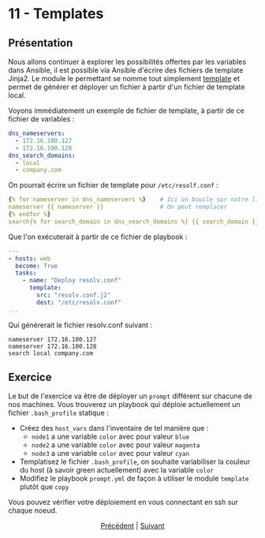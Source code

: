 # 11 - Templates

## Présentation

Nous allons continuer à explorer les possibilités offertes par les variables dans Ansible, il est possible via Ansible d'écrire des fichiers de template Jinja2. Le module le permettant se nomme tout simplement [template](https://docs.ansible.com/ansible/latest/modules/template_module.html) et permet de générer et déployer un fichier à partir d'un fichier de template local.

Voyons immédiatement un exemple de fichier de template, à partir de ce fichier de variables :

```yaml
dns_nameservers:
  - 172.16.100.127
  - 172.16.100.128
dns_search_domains:
  - local
  - company.com
```

On pourrait écrire un fichier de template pour `/etc/resolf.conf` :

```yaml
{% for nameserver in dns_nameservers %}    # Ici on boucle sur notre liste
nameserver {{ nameserver }}                # On peut remplacer
{% endfor %}
search{% for search_domain in dns_search_domains %} {{ search_domain }}{% endfor %}
```

Que l'on exécuterait à partir de ce fichier de playbook :

```yaml
---
- hosts: web
  become: True
  tasks:
    - name: "Deploy resolv.conf"
      template:
        src: "resolv.conf.j2"
        dest: "/etc/resolv.conf"
...
```

Qui générerait le fichier resolv.conf suivant :

```
nameserver 172.16.100.127
nameserver 172.16.100.128
search local company.com
```

## Exercice

Le but de l'exercice va être de déployer un `prompt` différent sur chacune de nos machines. Vous trouverez un playbook qui déploie actuellement un fichier `.bash_profile` statique :
  * Créez des `host_vars` dans l'inventaire de tel manière que :
    * `node1` a une variable `color` avec pour valeur `blue`
    * `node2` a une variable `color` avec pour valeur `magenta`
    * `node3` a une variable `color` avec pour valeur `cyan`
  * Templatisez le fichier `.bash_profile`, on souhaite variabiliser la couleur du host (à savoir green actuellement) avec la variable `color`
  * Modifiez le playbook `prompt.yml` de façon à utiliser le module `template` plutôt que `copy`

Vous pouvez vérifier votre déploiement en vous connectant en ssh sur chaque noeud.

<div align=center >
  <a href="./10-Handlers.md">Précédent</a> |
  <a href="./12-Roles.md">Suivant</a>
</div>

